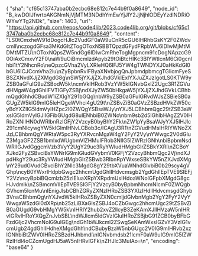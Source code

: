 {
  "sha": "cf65c13747aba0b2ecbc68e812c7e44b9f0a8649",
  "node_id": "B_kwDOIJfwrtoAKGNmNjVjMTM3NDdhYmEwYjJlY2JjNjhlODEyYzdlNDRiOWYwYTg2NDk",
  "size": 1403,
  "url": "https://api.github.com/repos/code4lib/2023.code4lib.org/git/blobs/cf65c13747aba0b2ecbc68e812c7e44b9f0a8649",
  "content": "LS0tCmxheW91dDogcHJlc2VudGF0aW9uCnR5cGU6IHRhbGsKY2F0ZWdvcmll\nczogdGFsa3MKdGltZTogOToxNSBBTQpzdGFydFRpbWU6IDIwMjMtMDMtMTZU\nOToxNQpsZW5ndGg6IDIwCmRheTogMgpncm91cDogNApzcG90OiAxCmxvY2F0\naW9uOiBmcmlzdApyb29tOiBtcHIKc3BlYWtlcnM6Ci0gcnlhbi1tY2NhcnRo\neQpzcGVha2VyLXRleHQ6IFJ5YW4gTWNDYXJ0aHkKdGl0bGU6ICJCcmVha2lu\nZyBpbnRvIFByaXNvbjogQnJpbmdpbmcgTGlicmFyeSBSZXNvdXJjZXMgdG8g\nSW5jYXJjZXJhdGVkIExlYXJuZXJzIgotLS0KTW9yZSB0aGFuIG9uZSBodW5k\ncmVkIHRob3VzYW5kIGNvbGxlZ2Ugc3R1ZGVudHMgaW4gdGhlIFVTIGFyZSBj\ndXJyZW50bHkgaW5jYXJjZXJhdGVkLCBhbmQgdGhhdCBudW1iZXIgY291bGQg\nbW9yZSB0aGFuIGRvdWJsZSBieSB0aGUgZW5kIG9mIG5leHQgeWVhci4gU29t\nZSBvZiB0aGVzZSBzdHVkZW50cyBoYXZlIG5ldmVyIHZpc2l0ZWQgYSBsaWJy\nYXJ5LCBhbmQgc29tZSB3aWxsIG5ldmVyIGJlIGFibGUgdG8uIENhbiB0ZWNo\nbm9sb2d5IGhlbHAgZ2V0IHRoZXNlIHN0dWRlbnRzIGFjY2VzcyB0byBhY2Fk\nZW1pYyBsaWJyYXJ5IHJlc291cmNlcywgYW5kIGlmIHNvLCBob3c/ICAgU3R1\nZGVudHMsIHRlYWNoZXJzLCBhbmQgYWRtaW5pc3RyYXRvcnMgaW4gY2FyY2Vy\nYWwgc2V0dGluZ3MgaGF2ZSB1bmlxdWUgbmVlZHMuIFRob3NlIG5lZWRzIGNh\nbiBpbmNsdWRlIGJvdGggcmVzb3VyY2UgY29uc3RyYWludHMgbGlrZSBkYXRl\nZCBoYXJkd2FyZSBvciBsYWNrIG9mIGludGVybmV0IGFjY2VzcyBhbmQgc2Vj\ndXJpdHkgY29uc3RyYWludHMgbGlrZSBwb3RlbnRpYWxseSBkYW5nZXJvdXMg\nY29udGVudCBvciBhY2Nlc3MgdG8gY29tbXVuaWNhdGlvbiB0b29scy4gVGhp\ncyB0YWxrIHdpbGwgc2hhcmUgdGhlIHdvcmsgb2YgdGhlIEpTVE9SIEFjY2Vz\ncyBpbiBQcmlzb25zIEluaXRpYXRpdmUsIHdoaWNoIGFpbXMgdG8gcHJvdmlk\nZSBmcmVlIEpTVE9SIGFjY2VzcyB0byBpbmNhcmNlcmF0ZWQgbGVhcm5lcnMu\nIEnigJlsbCBhZGRyZXNzIHRoZSB3YXlzIHdlIHdvcmsgdGhyb3VnaCBhbmQg\nYXJvdW5kIHRoZSByZXN0cmljdGlvbnMgb2YgY2FyY2VyYWwgaW5zdGl0dXRp\nb25zLiBXaGlsZSBJ4oCZbGwgc2hhcmUgc29tZSBvZiB0aGUgdG9vbHMgYW5k\nIHRlY2hub2xvZ2llcyB3ZeKAmXJlIHVzaW5nIHRvIGRvIHRoYXQgZnJvbSBL\ndWJlcm5ldGVzIGluIHRoZSBjbG91ZCB0byBFbGFzdGljc2VhcmNoIG9uIGEg\ndGh1bWJkcml2ZSwgSeKAmWxsIGZvY3VzIG1vcmUgb24gdGhlIHdheXMgdGhh\ndCBubyBzaW5nbGUgc2V0IG9mIHRvb2xzIGNhbiBtZWV0IHRoZSBzdHJhbmdl\nIGNvbmdsb21lcmF0aW9uIG9mIG5lZWRzIHdl4oCZcmUgdHJ5aW5nIHRvIGFk\nZHJlc3MuIAo=\n",
  "encoding": "base64"
}
